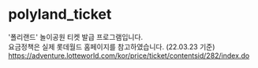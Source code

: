 # polyland_ticket

'폴리랜드' 놀이공원 티켓 발급 프로그램입니다. <br>
요금정책은 실제 롯데월드 홈페이지를 참고하였습니다. (22.03.23 기준) <br>
<a> https://adventure.lotteworld.com/kor/price/ticket/contentsid/282/index.do <br>
